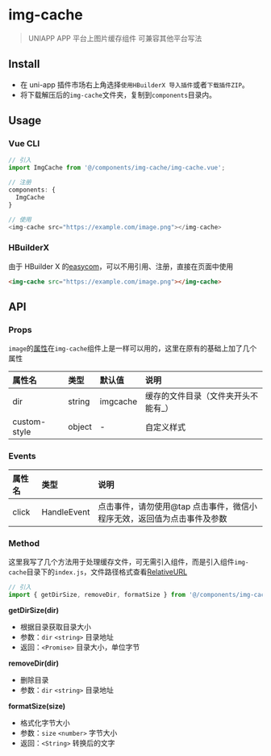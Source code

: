 # img-cache

> UNIAPP APP 平台上图片缓存组件
> 可兼容其他平台写法

## Install

- 在 uni-app 插件市场右上角选择`使用HBuilderX 导入插件`或者`下载插件ZIP`。
- 将下载解压后的`img-cache`文件夹，复制到`components`目录内。

## Usage

### Vue CLI

```Javascript
// 引入
import ImgCache from '@/components/img-cache/img-cache.vue';

// 注册
components: {
  ImgCache
}

// 使用
<img-cache src="https://example.com/image.png"></img-cache>
```

### HBuilderX

由于 HBuilder X 的[easycom](https://uniapp.dcloud.io/collocation/pages?id=easycom)，可以不用引用、注册，直接在页面中使用

```HTML
<img-cache src="https://example.com/image.png"></img-cache>
```

## API

### Props

`image`的[属性](https://uniapp.dcloud.io/component/image)在`img-cache`组件上是一样可以用的，这里在原有的基础上加了几个属性

| 属性名       | 类型   | 默认值   | 说明                                 |
| :----------- | :----- | :------- | :----------------------------------- |
| dir          | string | imgcache | 缓存的文件目录（文件夹开头不能有\_） |
| custom-style | object | -        | 自定义样式                           |

### Events

| 属性名 | 类型        | 说明                                                                    |
| :----- | :---------- | :---------------------------------------------------------------------- |
| click  | HandleEvent | 点击事件，请勿使用@tap 点击事件，微信小程序无效，返回值为点击事件及参数 |

### Method

这里我写了几个方法用于处理缓存文件，可无需引入组件，而是引入组件`img-cache`目录下的`index.js`，文件路径格式查看[RelativeURL](http://www.html5plus.org/doc/zh_cn/io.html#plus.io.RelativeURL)

```Javascript
// 引入
import { getDirSize, removeDir, formatSize } from '@/components/img-cache';
```

**getDirSize(dir)**

- 根据目录获取目录大小
- 参数：`dir` `<string>` 目录地址
- 返回：`<Promise>` 目录大小，单位字节

**removeDir(dir)**

- 删除目录
- 参数：`dir` `<string>` 目录地址

**formatSize(size)**

- 格式化字节大小
- 参数：`size` `<number>` 字节大小
- 返回：`<String>` 转换后的文字
